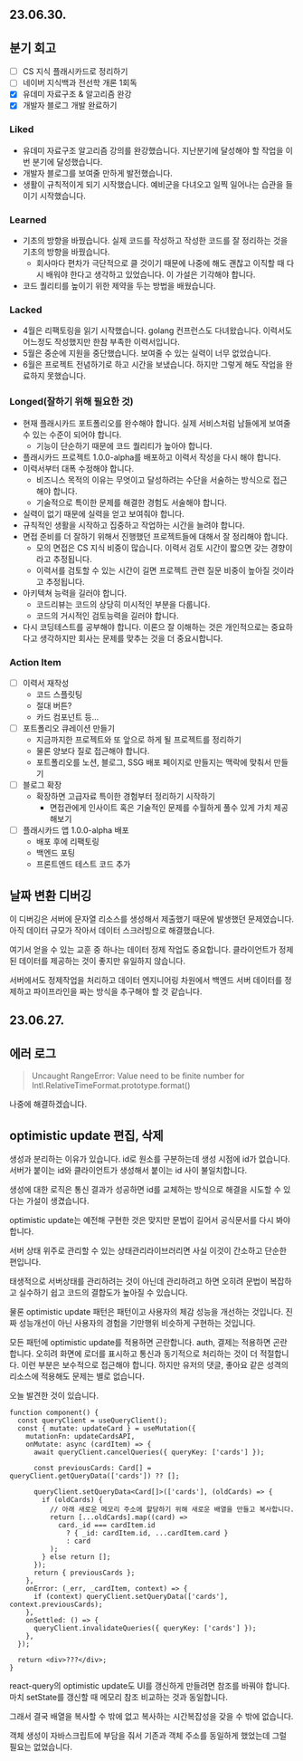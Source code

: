## 23.06.30.

## 분기 회고

- [ ] CS 지식 플래시카드로 정리하기
- [ ] 네이버 지식백과 전선학 개론 1회독
- [x] 유데미 자료구조 & 알고리즘 완강
- [x] 개발자 블로그 개발 완료하기

### Liked

- 유데미 자료구조 알고리즘 강의를 완강했습니다. 지난분기에 달성해야 할 작업을 이번 분기에 달성했습니다.
- 개발자 블로그를 보여줄 만하게 발전했습니다.
- 생활이 규칙적이게 되기 시작했습니다. 예비군을 다녀오고 일찍 일어나는 습관을 들이기 시작했습니다.

### Learned

- 기초의 방향을 바꿨습니다. 실제 코드를 작성하고 작성한 코드를 잘 정리하는 것을 기초의 방향을 바꿨습니다.
  - 회사마다 편차가 극단적으로 클 것이기 때문에 나중에 해도 괜찮고 이직할 때 다시 배워야 한다고 생각하고 있었습니다. 이 가설은 기각해야 합니다.
- 코드 퀄리티를 높이기 위한 제약을 두는 방법을 배웠습니다.

### Lacked

- 4월은 리팩토링을 읽기 시작했습니다. golang 컨프런스도 다녀왔습니다. 이력서도 어느정도 작성했지만 한참 부족한 이력서입니다.
- 5월은 중순에 지원을 중단했습니다. 보여줄 수 있는 실력이 너무 없었습니다.
- 6월은 프로젝트 전념하기로 하고 시간을 보냈습니다. 하지만 그렇게 해도 작업을 완료하지 못했습니다.

### Longed(잘하기 위해 필요한 것)

- 현재 플래시카드 포트폴리오를 완수해야 합니다. 실제 서비스처럼 남들에게 보여줄 수 있는 수준이 되어야 합니다.
  - 기능이 단순하기 때문에 코드 퀄리티가 높아야 합니다.
- 플래시카드 프로젝트 1.0.0-alpha를 배포하고 이력서 작성을 다시 해야 합니다.
- 이력서부터 대폭 수정해야 합니다.
  - 비즈니스 목적의 이유는 무엇이고 달성하려는 수단을 서술하는 방식으로 접근해야 합니다.
  - 기술적으로 특이한 문제를 해결한 경험도 서술해야 합니다.
- 실력이 없기 때문에 실력을 얻고 보여줘야 합니다.
- 규칙적인 생활을 시작하고 집중하고 작업하는 시간을 늘려야 합니다.
- 면접 준비를 더 잘하기 위해서 진행했던 프로젝트들에 대해서 잘 정리해야 합니다.
  - 모의 면접은 CS 지식 비중이 많습니다. 이력서 검토 시간이 짧으면 갖는 경향이라고 추정됩니다.
  - 이력서를 검토할 수 있는 시간이 길면 프로젝트 관련 질문 비중이 높아질 것이라고 추정됩니다.
- 아키텍쳐 능력을 길러야 합니다.
  - 코드리뷰는 코드의 상당히 미시적인 부분을 다룹니다.
  - 코드의 거시적인 검토능력을 길러야 합니다.
- 다시 코딩테스트를 공부해야 합니다. 이론으 잘 이해하는 것은 개인적으로는 중요하다고 생각하지만 회사는 문제를 맞추는 것을 더 중요시합니다.

### Action Item

- [ ] 이력서 재작성
  - 코드 스플릿팅
  - 절대 버튼?
  - 카드 컴포넌트 등...
- [ ] 포트폴리오 큐레이션 만들기
  - 지금까지한 프로젝트와 또 앞으로 하게 될 프로젝트를 정리하기
  - 물론 양보다 질로 접근해야 합니다.
  - 포트폴리오를 노션, 블로그, SSG 배포 페이지로 만들지는 맥락에 맞춰서 만들기
- [ ] 블로그 확장
  - 확장하면 고급자료 특이한 경험부터 정리하기 시작하기
    - 면접관에게 인사이트 혹은 기술적인 문제를 수월하게 풀수 있게 가치 제공해보기
- [ ] 플래시카드 앱 1.0.0-alpha 배포
  - 배포 후에 리팩토링
  - 백엔드 포팅
  - 프론트엔드 테스트 코드 추가

## 날짜 변환 디버깅

이 디버깅은 서버에 문자열 리소스를 생성해서 제출했기 때문에 발생했던 문제였습니다. 아직 데이터 규모가 작아서 데이터 스크러빙으로 해결했습니다.

여기서 얻을 수 있는 교훈 중 하나는 데이터 정제 작업도 중요합니다. 클라이언트가 정제된 데이터를 제공하는 것이 좋지만 유일하지 않습니다.

서버에서도 정제작업을 처리하고 데이터 엔지니어링 차원에서 백엔드 서버 데이터를 정제하고 파이프라인을 짜는 방식을 추구해야 할 것 같습니다.

## 23.06.27.

## 에러 로그

> Uncaught RangeError: Value need to be finite number for Intl.RelativeTimeFormat.prototype.format()

나중에 해결하겠습니다.

## optimistic update 편집, 삭제

생성과 분리하는 이유가 있습니다. id로 원소를 구분하는데 생성 시점에 id가 없습니다. 서버가 붙이는 id와 클라이언트가 생성해서 붙이는 id 사이 불일치합니다.

생성에 대한 로직은 통신 결과가 성공하면 id를 교체하는 방식으로 해결을 시도할 수 있다는 가설이 생겼습니다.

optimistic update는 예전해 구현한 것은 맞지만 문법이 길어서 공식문서를 다시 봐야 합니다.

서버 상태 위주로 관리할 수 있는 상태관리라이브러리면 사실 이것이 간소하고 단순한 편입니다.

태생적으로 서버상태를 관리하려는 것이 아닌데 관리하려고 하면 오히려 문법이 복잡하고 실수하기 쉽고 코드의 결합도가 높아질 수 있습니다.

물론 optimistic update 패턴은 패턴이고 사용자의 체감 성능을 개선하는 것입니다. 진짜 성능개선이 아닌 사용자의 경험을 기만행위 비슷하게 구현하는 것입니다.

모든 패턴에 optimistic update를 적용하면 곤란합니다. auth, 결제는 적용하면 곤란합니다. 오히려 화면에 로더를 표시하고 통신과 동기적으로 처리하는 것이 더 적절합니다. 이런 부분은 보수적으로 접근해야 합니다. 하지만 유저의 댓글, 좋아요 같은 성격의 리소스에 적용해도 문제는 별로 없습니다.

오늘 발견한 것이 있습니다.

```tsx
function component() {
  const queryClient = useQueryClient();
  const { mutate: updateCard } = useMutation({
    mutationFn: updateCardsAPI,
    onMutate: async (cardItem) => {
      await queryClient.cancelQueries({ queryKey: ['cards'] });

      const previousCards: Card[] = queryClient.getQueryData(['cards']) ?? [];

      queryClient.setQueryData<Card[]>(['cards'], (oldCards) => {
        if (oldCards) {
          // 아래 새로운 메모리 주소에 할당하기 위해 새로운 배열을 만들고 복사합니다.
          return [...oldCards].map((card) =>
            card._id === cardItem.id
              ? { _id: cardItem.id, ...cardItem.card }
              : card
          );
        } else return [];
      });
      return { previousCards };
    },
    onError: (_err, _cardItem, context) => {
      if (context) queryClient.setQueryData(['cards'], context.previousCards);
    },
    onSettled: () => {
      queryClient.invalidateQueries({ queryKey: ['cards'] });
    },
  });

  return <div>???</div>;
}
```

react-query의 optimistic update도 UI를 갱신하게 만들려면 참조를 바꿔야 합니다. 마치 setState를 갱신할 때 메모리 참조 비교하는 것과 동일합니다.

그래서 결국 배열을 복사할 수 밖에 없고 복사하는 시간복잡성을 갖을 수 밖에 없습니다.

객체 생성이 자바스크립트에 부담을 줘서 기존과 객체 주소를 동일하게 했었는데 그럴 필요는 없었습니다.
